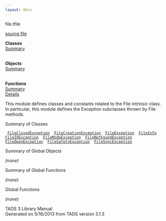 ```yaml
---
layout: docs
---
```

<span class="title">file.t</span><span class="type">file</span>

[source file](../source/file.t.html)

**Classes**  
[Summary](#_ClassSummary_)  
 

**Objects**  
[Summary](#_ObjectSummary_)  
 

**Functions**  
[Summary](#_FunctionSummary_)  
[Details](#_Functions_)

<div class="fdesc">

This module defines classes and constants related to the File intrinsic
class. In particular, this module defines the Exception subclasses
thrown by File methods.

</div>

<span id="_ClassSummary_"></span>

<div class="mjhd">

<span class="hdln">Summary of Classes</span>  

</div>

` `[`FileClosedException`](../object/FileClosedException.html)`  `[`FileCreationException`](../object/FileCreationException.html)`  `[`FileException`](../object/FileException.html)`  `[`FileInfo`](../object/FileInfo.html)`  `[`FileIOException`](../object/FileIOException.html)`  `[`FileModeException`](../object/FileModeException.html)`  `[`FileNotFoundException`](../object/FileNotFoundException.html)`  `[`FileOpenException`](../object/FileOpenException.html)`  `[`FileSafetyException`](../object/FileSafetyException.html)`  `[`FileSyncException`](../object/FileSyncException.html)`  `
<span id="_ObjectSummary_"></span>

<div class="mjhd">

<span class="hdln">Summary of Global Objects</span>  

</div>

*(none)* <span id="FunctionSummary_"></span>

<div class="mjhd">

<span class="hdln">Summary of Global Functions</span>  

</div>

*(none)* <span id="_Functions_"></span>

<div class="mjhd">

<span class="hdln">Global Functions</span>  

</div>

*(none)*

<div class="ftr">

TADS 3 Library Manual  
Generated on 5/16/2013 from TADS version 3.1.3

</div>
